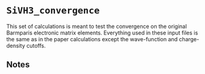 # `SiVH3_convergence`

This set of calculations is meant to test the convergence on the original Barmparis electronic matrix elements. Everything used in these input files is the same as in the paper calculations except the wave-function and charge-density cutoffs. 

## Notes

